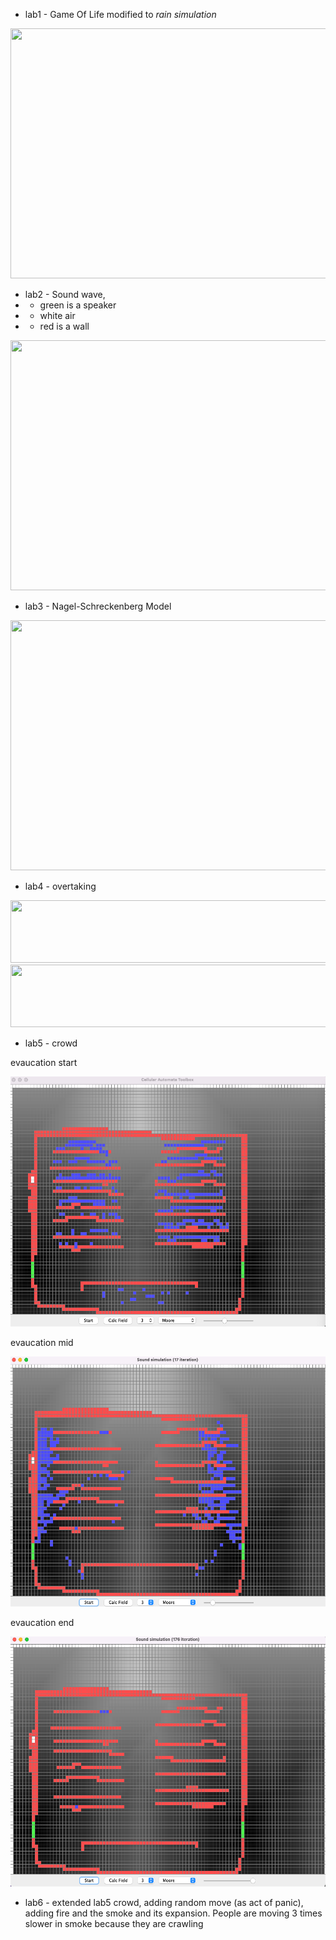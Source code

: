 - lab1 -  Game Of Life modified to *rain simulation*

<img src="https://user-images.githubusercontent.com/64365037/156900011-304c8dd6-a540-4c83-8304-9dfe577e5637.png" width="600" height="400" />

- lab2 - Sound wave, 
-  - green is a speaker
-  - white air
-  - red is a wall

<img src="https://user-images.githubusercontent.com/64365037/157445189-741a96e7-b54e-47bd-b734-1f051c868302.png" width="600" height="400" />

- lab3 - Nagel-Schreckenberg Model

<img src="https://user-images.githubusercontent.com/64365037/158628319-78c88288-9cfc-4a8c-9a0f-090b17aa067c.png" width="600" height="400" />

- lab4 - overtaking 
<img src="https://user-images.githubusercontent.com/64365037/159801739-f8308124-13cc-4bb1-b7ab-c22d02da303b.png" width="600" height="100" />

<img src="https://user-images.githubusercontent.com/64365037/159801904-e9819ee6-365e-4d00-96ed-5a617b986b3d.png" width="600" height="100" />


- lab5 - crowd 

evaucation start

<img src="https://github.com/Falon452/discrete-system-modelling/blob/master/lab5-crowd/crowd/evaucation_start.png" width="600" height="400" />

evaucation mid

<img src="https://github.com/Falon452/discrete-system-modelling/blob/master/lab5-crowd/crowd/evaucation_mid.png" width="600" height="400" />

evaucation end

<img src="https://github.com/Falon452/discrete-system-modelling/blob/master/lab5-crowd/crowd/evacuation_end.png" width="600" height="400" />

- lab6 - extended lab5 crowd, adding random move (as act of panic), adding fire and the smoke and its expansion. People are moving 3 times slower in smoke because they are crawling
